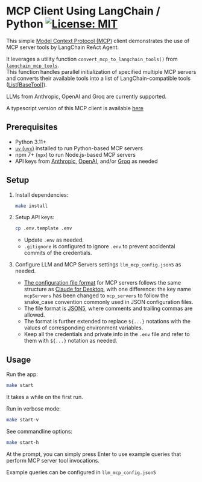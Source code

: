 # MCP Client Using LangChain / Python [![License: MIT](https://img.shields.io/badge/License-MIT-blue.svg)](https://github.com/hideya/langchain-mcp-tools-py/blob/main/LICENSE)

This simple [Model Context Protocol (MCP)](https://modelcontextprotocol.io/)
client demonstrates the use of MCP server tools by LangChain ReAct Agent.

It leverages a utility function `convert_mcp_to_langchain_tools()` from
[`langchain_mcp_tools`](https://pypi.org/project/langchain-mcp-tools/).  
This function handles parallel initialization of specified multiple MCP servers
and converts their available tools into a list of LangChain-compatible tools
([List[BaseTool]](https://python.langchain.com/api_reference/core/tools/langchain_core.tools.base.BaseTool.html#langchain_core.tools.base.BaseTool)).

LLMs from Anthropic, OpenAI and Groq are currently supported.

A typescript version of this MCP client is available
[here](https://github.com/hideya/mcp-client-langchain-ts)

## Prerequisites

- Python 3.11+
- [`uv` (`uvx`)](https://docs.astral.sh/uv/) installed to run Python-based MCP servers
- npm 7+ (`npx`) to run Node.js-based MCP servers
- API keys from [Anthropic](https://console.anthropic.com/settings/keys),
  [OpenAI](https://platform.openai.com/api-keys), and/or
  [Groq](https://console.groq.com/keys)
  as needed

## Setup

1. Install dependencies:
    ```bash
    make install
    ```

2. Setup API keys:
    ```bash
    cp .env.template .env
    ```
    - Update `.env` as needed.
    - `.gitignore` is configured to ignore `.env`
      to prevent accidental commits of the credentials.

3. Configure LLM and MCP Servers settings `llm_mcp_config.json5` as needed.

    - [The configuration file format](https://github.com/hideya/mcp-client-langchain-ts/blob/main/llm_mcp_config.json5)
      for MCP servers follows the same structure as
      [Claude for Desktop](https://modelcontextprotocol.io/quickstart/user),
      with one difference: the key name `mcpServers` has been changed
      to `mcp_servers` to follow the snake_case convention
      commonly used in JSON configuration files.
    - The file format is [JSON5](https://json5.org/),
      where comments and trailing commas are allowed.
    - The format is further extended to replace `${...}` notations
      with the values of corresponding environment variables.
    - Keep all the credentials and private info in the `.env` file
      and refer to them with `${...}` notation as needed.


## Usage

Run the app:
```bash
make start
```
It takes a while on the first run.

Run in verbose mode:
```bash
make start-v
```

See commandline options:
```bash
make start-h
```

At the prompt, you can simply press Enter to use example queries that perform MCP server tool invocations.

Example queries can be configured in  `llm_mcp_config.json5`
